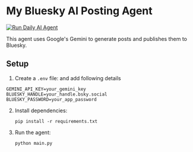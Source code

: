 # My Bluesky AI Posting Agent

[![Run Daily AI Agent](https://github.com/BhargavBhandari90/my-bluesky-agent/actions/workflows/daily-agent.yml/badge.svg?branch=main)](https://github.com/BhargavBhandari90/my-bluesky-agent/actions/workflows/daily-agent.yml)

This agent uses Google's Gemini to generate posts and publishes them to Bluesky.

## Setup

1. Create a `.env` file: and add following details

```
GEMINI_API_KEY=your_gemini_key
BLUESKY_HANDLE=your_handle.bsky.social
BLUESKY_PASSWORD=your_app_password
```

2. Install dependencies:

    `pip install -r requirements.txt`

3. Run the agent:

    `python main.py`
